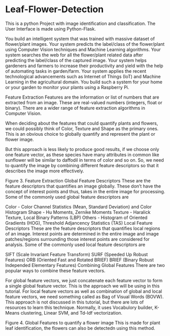 # Leaf-Flower-Detection

This is a python Project with image identification and classification. The User Interface is made using Python-Flask.

You build an intelligent system that was trained with massive dataset of flower/plant images.
Your system predicts the label/class of the flower/plant using Computer Vision techniques and Machine Learning algorithms.
Your system searches the web for all the flower/plant related data after predicting the label/class of the captured image.
Your system helps gardeners and farmers to increase their productivity and yield with the help of automating tasks in garden/farm.
Your system applies the recent technological advancements such as Internet of Things (IoT) and Machine Learning in the agricultural domain.
You build such a system for your home or your garden to monitor your plants using a Raspberry Pi.

Feature Extraction
Features are the information or list of numbers that are extracted from an image. These are real-valued numbers (integers, float or binary). There are a wider range of feature extraction algorithms in Computer Vision.

When deciding about the features that could quantify plants and flowers, we could possibly think of Color, Texture and Shape as the primary ones. This is an obvious choice to globally quantify and represent the plant or flower image.

But this approach is less likely to produce good results, if we choose only one feature vector, as these species have many attributes in common like sunflower will be similar to daffodil in terms of color and so on. So, we need to quantify the image by combining different feature descriptors so that it describes the image more effectively.


Figure 3. Feature Extraction
Global Feature Descriptors
These are the feature descriptors that quantifies an image globally. These don’t have the concept of interest points and thus, takes in the entire image for processing. Some of the commonly used global feature descriptors are

Color - Color Channel Statistics (Mean, Standard Deviation) and Color Histogram
Shape - Hu Moments, Zernike Moments
Texture - Haralick Texture, Local Binary Patterns (LBP)
Others - Histogram of Oriented Gradients (HOG), Threshold Adjancency Statistics (TAS)
Local Feature Descriptors
These are the feature descriptors that quantifies local regions of an image. Interest points are determined in the entire image and image patches/regions surrounding those interest points are considered for analysis. Some of the commonly used local feature descriptors are

SIFT (Scale Invariant Feature Transform)
SURF (Speeded Up Robust Features)
ORB (Oriented Fast and Rotated BRIEF)
BRIEF (Binary Robust Independed Elementary Features)
Combining Global Features
There are two popular ways to combine these feature vectors.

For global feature vectors, we just concatenate each feature vector to form a single global feature vector. This is the approach we will be using in this tutorial.
For local feature vectors as well as combination of global and local feature vectors, we need something called as Bag of Visual Words (BOVW). This approach is not discussed in this tutorial, but there are lots of resources to learn this technique. Normally, it uses Vocabulory builder, K-Means clustering, Linear SVM, and Td-Idf vectorization.

Figure 4. Global Features to quantify a flower image
This is made for plant leaf identification, the flowers can also be detectedn using this method.
